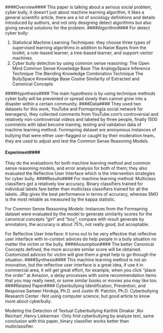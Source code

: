 ####Overview####
This paper is talking about a serious social problem, cyber bully, it doesn’t just about machine learning algorithm, it likes a general scientific article, there are a lot of sociology definitions and details introduced by authors, and not only designing detect algorithms but also giving several solutions for the problem.
####Algorithm####
For detect cyber bully: 
1)	Statistical Machine Learning Techniques: they choose three types of supervised learning algorithms in addition to Naive Bayes from the toolkit, a rule-based learner, a tree-based learner, and support-vector machines.
2)	Cyber bully detection by using common sense reasoning: 
The Open Mind Common Sense Knowledge Base
The AnalogySpace Inference Technique
The Blending Knowledge Combination Technique
The BullySpace Knowledge Base
Cosine Similarity of Extracted and Canonical Concepts

####Hypothesis####
The main hypothesis is by using technique methods cyber bully will be prevented or spread slowly then cannot grow into a disaster within a certain community.
####Data####
They used two datasets for this work, YouTube and Formspring(a social network for teenagers), they collected comments from YouTube.com’s controversial and relatively non-controversial videos and labeled by three people, finally 1500 comments with label become training, testing and validation data of machine learning method. Formspring dataset are anonymous instances of bullying that were either user-flagged or caught by their moderation team， they are used to adjust and test the Common Sense Reasoning Models.
#### Experiment####
They do the evaluations for both machine learning method and common sense reasoning models, and error analysis for both of them; they also evaluated the Reflective User Interface which is the intervention strategies for cyber bully.
####Results####
For machine learning method:
Multiclass classifiers got a relatively low accuracy. Binary classifiers trained for individual labels fare better than multiclass classifiers trained for all the labels. JRip gives the best performance in terms of accuracy, whereas SMO is the most reliable as measured by the kappa statistic.

For Common Sense Reasoning Models:
Instances from the Formspring dataset were evaluated by the model to generate similarity scores for the canonical concepts “girl” and “boy”, compare with result generate by annotators, the accuracy is about 75%, not really good, but acceptable.

For Reflective User Interface:
    It turns out to be very effective that reflective user interface with in-context advices do help people in a bully situation no matter the victim or the bully.
####Assumption####
The better Canonical Concepts defined, the more accurate similar score will be obtained.
Customized advices for victim will give them a great help to go through the situation.
####Synthesis####
This machine learning method is not an innovation, but the reflective user interface is a great idea, if use it in commercial area, it will get great effort, for example, when you click “place the order” at Amazon, a delay processes with some recommendation items that you may really need, or some similar books or movies you may like too.
####Related Paper####
Cyberbullying Identification, Prevention, and Response  Sameer Hinduja, Ph.D. and Justin W. Patchin, Ph.D. Cyberbullying Research Center
-Not using computer science, but good article to know more about cyberbully.

Modeling the Detection of Textual Cyberbullying   Karthik Dinakar ,Roi Reichart ,Henry Lieberman
-Only find cyberbullying by analyze text, same conclusion with this paper, binary classifier works better than multiclassifier.
